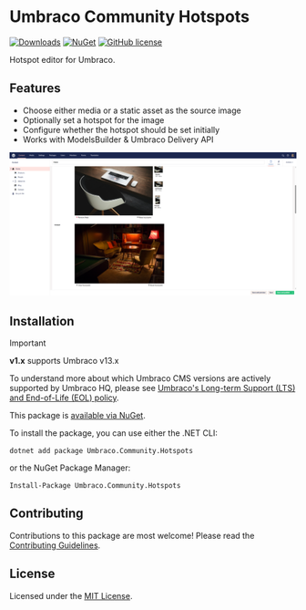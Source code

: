 # Umbraco Community Hotspots

[![Downloads](https://img.shields.io/nuget/dt/Umbraco.Community.Hotspots?color=cc9900)](https://www.nuget.org/packages/Umbraco.Community.Hotspots/)
[![NuGet](https://img.shields.io/nuget/vpre/Umbraco.Community.Hotspots?color=0273B3)](https://www.nuget.org/packages/Umbraco.Community.Hotspots)
[![GitHub license](https://img.shields.io/github/license/bjarnef/Umbraco.Community.Hotspots?color=8AB803)](../LICENSE)

Hotspot editor for Umbraco.

## Features

- Choose either media or a static asset as the source image
- Optionally set a hotspot for the image
- Configure whether the hotspot should be set initially
- Works with ModelsBuilder & Umbraco Delivery API

<img alt="Hotspot editor" src="https://github.com/bjarnef/Umbraco.Community.Hotspots/blob/main/docs/screenshots/hotspot-editor.png">

## Installation

> [!IMPORTANT]
> **v1.x** supports Umbraco v13.x
> 
> To understand more about which Umbraco CMS versions are actively supported by Umbraco HQ, please see [Umbraco's Long-term Support (LTS) and End-of-Life (EOL) policy](https://umbraco.com/products/knowledge-center/long-term-support-and-end-of-life/).

This package is [available via NuGet](https://www.nuget.org/packages/Umbraco.Community.Hotspots).

To install the package, you can use either the .NET CLI:

```
dotnet add package Umbraco.Community.Hotspots
```

or the NuGet Package Manager:

```
Install-Package Umbraco.Community.Hotspots
```

## Contributing

Contributions to this package are most welcome! Please read the [Contributing Guidelines](CONTRIBUTING.md).

## License

Licensed under the [MIT License](https://github.com/bjarnef/Umbraco.Community.Hotspots/blob/main/LICENSE).